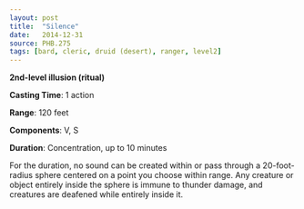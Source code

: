 ```yaml
---
layout: post
title:  "Silence"
date:   2014-12-31
source: PHB.275
tags: [bard, cleric, druid (desert), ranger, level2]
---
```


**2nd-level illusion (ritual)**

**Casting Time**: 1 action

**Range**: 120 feet

**Components**: V, S

**Duration**: Concentration, up to 10 minutes

For the duration, no sound can be created within or pass through a 20-foot-radius sphere centered on a point you choose within range. Any creature or object entirely inside the sphere is immune to thunder damage, and creatures are deafened while entirely inside it.
